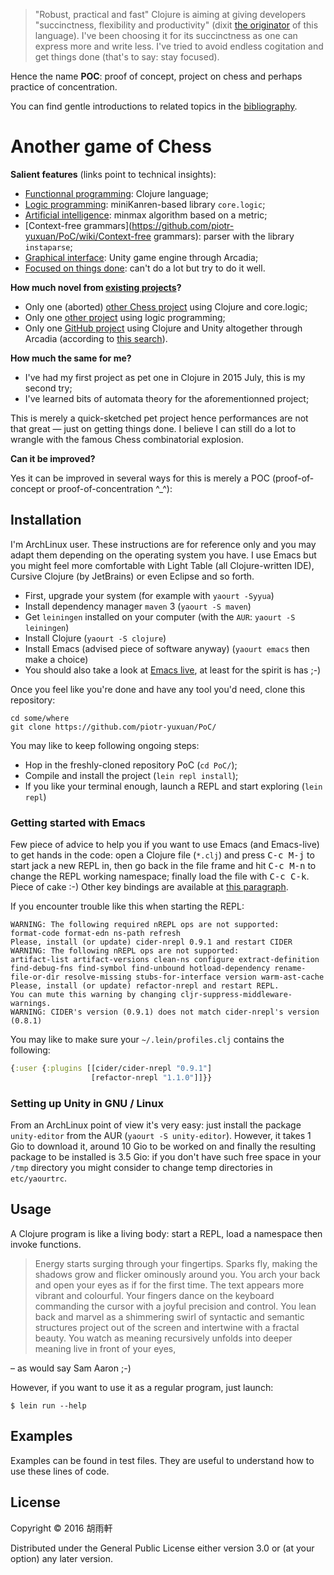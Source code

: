 > "Robust, practical and fast" Clojure is aiming at giving developers "succinctness, flexibility and productivity" (dixit [the originator](http://clojure.org/about/rationale) of this language). I've been choosing it for its succinctness as one can express more and write less. I've tried to avoid endless cogitation and get things done (that's to say: stay focused).

Hence the name **POC**: proof of concept, project on chess and perhaps practice of concentration.

You can find gentle introductions to related topics in the [bibliography](https://github.com/piotr-yuxuan/PoC/wiki/Bibliography).

# Another game of Chess

__Salient features__ (links point to technical insights):

 * [Functionnal programming](https://github.com/piotr-yuxuan/PoC/wiki/Functionnal-programming): Clojure language;
 * [Logic programming](https://github.com/piotr-yuxuan/PoC/wiki/Logic-programming): miniKanren-based library `core.logic`;
 * [Artificial intelligence](https://github.com/piotr-yuxuan/PoC/wiki/Artificial-intelligence): minmax algorithm based on a metric;
 * [Context-free grammars](https://github.com/piotr-yuxuan/PoC/wiki/Context-free grammars): parser with the library `instaparse`;
 * [Graphical interface](https://github.com/piotr-yuxuan/PoC/wiki/Graphical-interface): Unity game engine through Arcadia;
 * [Focused on things done](https://github.com/piotr-yuxuan/PoC/wiki/Focused-on-things-done): can't do a lot but try to do it well.

__How much novel from [existing projects](https://github.com/search?p=2&q=chess+logic&ref=searchresults&type=Repositories&utf8=%E2%9C%93)?__

 * Only one (aborted) [other Chess project](https://github.com/matlux/clojure-core-logic-chess) using Clojure and core.logic;
 * Only one [other project](https://github.com/Arunothia/ILP) using logic programming;
 * Only one [GitHub project](https://github.com/MysteryMachine/sbmws) using Clojure and Unity altogether through Arcadia (according to [this search](https://github.com/search?utf8=%E2%9C%93&q=arcadia+clojure)).

__How much the same for me?__

 * I've had my first project as pet one in Clojure in 2015 July, this is my second try;
 * I've learned bits of automata theory for the aforementionned project;

This is merely a quick-sketched pet project hence performances are not that great — just on getting things done. I believe I can still do a lot to wrangle with the famous Chess combinatorial explosion.

__Can it be improved?__

Yes it can be improved in several ways for this is merely a POC (proof-of-concept or proof-of-concentration ^_^):

## Installation

I'm ArchLinux user. These instructions are for reference only and you may adapt them depending on the operating system you have. I use Emacs but you might feel more comfortable with Light Table (all Clojure-written IDE), Cursive Clojure (by JetBrains) or even Eclipse and so forth.

 * First, upgrade your system (for example with `yaourt -Syyua`)
 * Install dependency manager `maven` 3 (`yaourt -S maven`)
 * Get `leiningen` installed on your computer (with the `AUR`: `yaourt -S leiningen`)
 * Install Clojure (`yaourt -S clojure`)
 * Install Emacs (advised piece of software anyway) (`yaourt emacs` then make a choice)
 * You should also take a look at [Emacs live](http://overtone.github.io/emacs-live/), at least for the spirit is has ;-)

Once you feel like you're done and have any tool you'd need, clone this repository:

```shell
cd some/where
git clone https://github.com/piotr-yuxuan/PoC/
```

You may like to keep following ongoing steps:

 * Hop in the freshly-cloned repository PoC (`cd PoC/`);
 * Compile and install the project (`lein repl install`);
 * If you like your terminal enough, launch a REPL and start exploring (`lein repl`)

### Getting started with Emacs
 
Few piece of advice to help you if you want to use Emacs (and Emacs-live) to get hands in the code: open a Clojure file (`*.clj`) and press <kbd>C-c M-j</kbd> to start jack a new REPL in, then go back in the file frame and hit <kbd>C-c M-n</kbd> to change the REPL working namespace; finally load the file with <kbd>C-c C-k</kbd>. Piece of cake :-) Other key bindings are available at [this paragraph](https://github.com/clojure-emacs/cider#using-cider-mode).

If you encounter trouble like this when starting the REPL:

```
WARNING: The following required nREPL ops are not supported: 
format-code format-edn ns-path refresh
Please, install (or update) cider-nrepl 0.9.1 and restart CIDER
WARNING: The following nREPL ops are not supported:
artifact-list artifact-versions clean-ns configure extract-definition find-debug-fns find-symbol find-unbound hotload-dependency rename-file-or-dir resolve-missing stubs-for-interface version warm-ast-cache
Please, install (or update) refactor-nrepl and restart REPL.
You can mute this warning by changing cljr-suppress-middleware-warnings.
WARNING: CIDER's version (0.9.1) does not match cider-nrepl's version (0.8.1)
```

You may like to make sure your `~/.lein/profiles.clj` contains the following:

```clojure
{:user {:plugins [[cider/cider-nrepl "0.9.1"]
                  [refactor-nrepl "1.1.0"]]}}
```

### Setting up Unity in GNU / Linux

From an ArchLinux point of view it's very easy: just install the package  `unity-editor` from the AUR (`yaourt -S unity-editor`). However, it takes 1 Gio to download it, around 10 Gio to be worked on and finally the resulting package to be installed is 3.5 Gio: if you don't have such free space in your `/tmp` directory you might consider to change temp directories in `etc/yaourtrc`.

## Usage

A Clojure program is like a living body: start a REPL, load a namespace then invoke functions.

> Energy starts surging through your fingertips. Sparks fly, making the shadows grow and flicker ominously around you. You arch your back and open your eyes as if for the first time. The text appears more vibrant and colourful. Your fingers dance on the keyboard commanding the cursor with a joyful precision and control. You lean back and marvel as a shimmering swirl of syntactic and semantic structures project out of the screen and intertwine with a fractal beauty. You watch as meaning recursively unfolds into deeper meaning live in front of your eyes,

– as would say Sam Aaron ;-)

However, if you want to use it as a regular program, just launch:

```
$ lein run --help
```

## Examples

Examples can be found in test files. They are useful to understand how to use these lines of code.

## License

Copyright © 2016 胡雨軒

Distributed under the General Public License either version 3.0 or (at your option) any later version.
